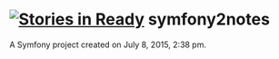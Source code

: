 [![Stories in Ready](https://badge.waffle.io/marcoalbarelli/symfony2notes.png?label=ready&title=Ready)](https://waffle.io/marcoalbarelli/symfony2notes)
symfony2notes
=============

A Symfony project created on July 8, 2015, 2:38 pm.
